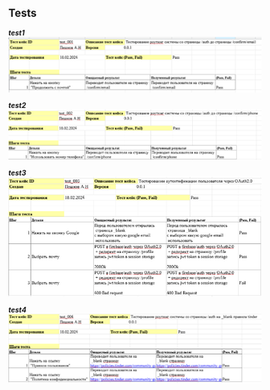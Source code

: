 ## Tests

___test1___
<img src="./public/tests_snaps/test1.png" />

___test2___
<img src="./public/tests_snaps/test2.png" />

___test3___
<img src="./public/tests_snaps/test3.png" />

___test4___
<img src="./public/tests_snaps/test4.png" />